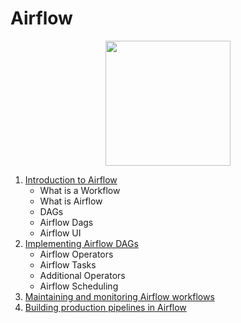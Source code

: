 # Airflow
<p align="center">
  <img src="https://airflow.apache.org/images/feature-image.png" height="200px">
</p>

1. [Introduction to Airflow](https://github.com/vanessaaleung/DS-notes/blob/master/data-engineering/airflow/intro.md)
    - What is a Workflow
    - What is Airflow
    - DAGs
    - Airflow Dags
    - Airflow UI
2. [Implementing Airflow DAGs](https://github.com/vanessaaleung/DS-notes/blob/master/data-engineering/airflow/implementing-dags.md)
    - Airflow Operators
    - Airflow Tasks
    - Additional Operators
    - Airflow Scheduling
3. [Maintaining and monitoring Airflow workflows]()
4. [Building production pipelines in Airflow]()
